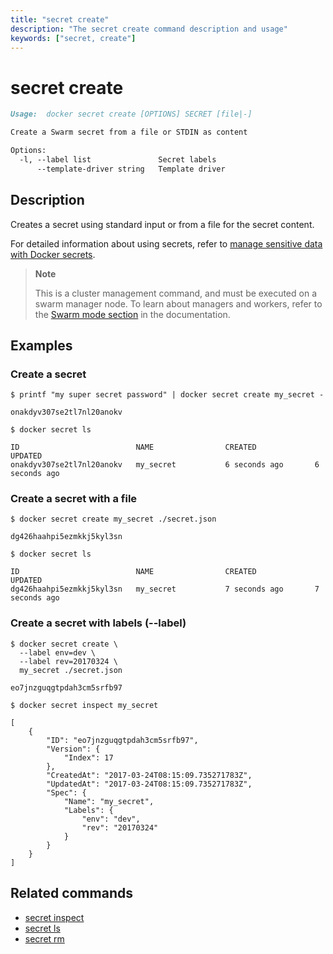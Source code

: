 ```yaml
---
title: "secret create"
description: "The secret create command description and usage"
keywords: ["secret, create"]
---
```


# secret create

```Markdown
Usage:  docker secret create [OPTIONS] SECRET [file|-]

Create a Swarm secret from a file or STDIN as content

Options:
  -l, --label list               Secret labels
      --template-driver string   Template driver
```

## Description

Creates a secret using standard input or from a file for the secret content.

For detailed information about using secrets, refer to [manage sensitive data with Docker secrets](https://docs.docker.com/engine/swarm/secrets/).

> **Note**
>
> This is a cluster management command, and must be executed on a swarm
> manager node. To learn about managers and workers, refer to the
> [Swarm mode section](https://docs.docker.com/engine/swarm/) in the
> documentation.

## Examples

### Create a secret

```console
$ printf "my super secret password" | docker secret create my_secret -

onakdyv307se2tl7nl20anokv

$ docker secret ls

ID                          NAME                CREATED             UPDATED
onakdyv307se2tl7nl20anokv   my_secret           6 seconds ago       6 seconds ago
```

### Create a secret with a file

```console
$ docker secret create my_secret ./secret.json

dg426haahpi5ezmkkj5kyl3sn

$ docker secret ls

ID                          NAME                CREATED             UPDATED
dg426haahpi5ezmkkj5kyl3sn   my_secret           7 seconds ago       7 seconds ago
```

### <a name=label></a> Create a secret with labels (--label)

```console
$ docker secret create \
  --label env=dev \
  --label rev=20170324 \
  my_secret ./secret.json

eo7jnzguqgtpdah3cm5srfb97
```

```console
$ docker secret inspect my_secret

[
    {
        "ID": "eo7jnzguqgtpdah3cm5srfb97",
        "Version": {
            "Index": 17
        },
        "CreatedAt": "2017-03-24T08:15:09.735271783Z",
        "UpdatedAt": "2017-03-24T08:15:09.735271783Z",
        "Spec": {
            "Name": "my_secret",
            "Labels": {
                "env": "dev",
                "rev": "20170324"
            }
        }
    }
]
```


## Related commands

* [secret inspect](secret_inspect.md)
* [secret ls](secret_ls.md)
* [secret rm](secret_rm.md)
